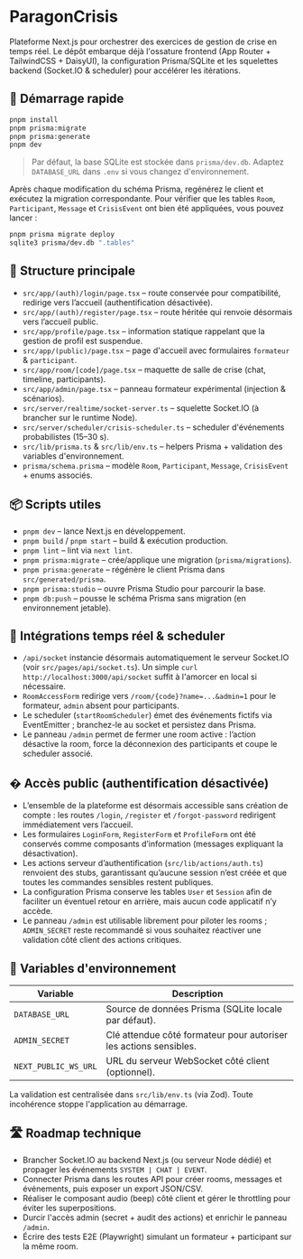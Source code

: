 # ParagonCrisis

Plateforme Next.js pour orchestrer des exercices de gestion de crise en temps réel. Le dépôt embarque déjà l'ossature frontend (App Router + TailwindCSS + DaisyUI), la configuration Prisma/SQLite et les squelettes backend (Socket.IO & scheduler) pour accélérer les itérations.

## 🚀 Démarrage rapide

```bash
pnpm install
pnpm prisma:migrate
pnpm prisma:generate
pnpm dev
```

> Par défaut, la base SQLite est stockée dans `prisma/dev.db`. Adaptez `DATABASE_URL` dans `.env` si vous changez d'environnement.

Après chaque modification du schéma Prisma, regénérez le client et exécutez la migration correspondante. Pour vérifier que les tables `Room`, `Participant`, `Message` et `CrisisEvent` ont bien été appliquées, vous pouvez lancer :

```bash
pnpm prisma migrate deploy
sqlite3 prisma/dev.db ".tables"
```

## 📁 Structure principale

- `src/app/(auth)/login/page.tsx` – route conservée pour compatibilité, redirige vers l’accueil (authentification désactivée).
- `src/app/(auth)/register/page.tsx` – route héritée qui renvoie désormais vers l’accueil public.
- `src/app/profile/page.tsx` – information statique rappelant que la gestion de profil est suspendue.
- `src/app/(public)/page.tsx` – page d'accueil avec formulaires `formateur` & `participant`.
- `src/app/room/[code]/page.tsx` – maquette de salle de crise (chat, timeline, participants).
- `src/app/admin/page.tsx` – panneau formateur expérimental (injection & scénarios).
- `src/server/realtime/socket-server.ts` – squelette Socket.IO (à brancher sur le runtime Node).
- `src/server/scheduler/crisis-scheduler.ts` – scheduler d'événements probabilistes (15–30 s).
- `src/lib/prisma.ts` & `src/lib/env.ts` – helpers Prisma + validation des variables d'environnement.
- `prisma/schema.prisma` – modèle `Room`, `Participant`, `Message`, `CrisisEvent` + enums associés.

## 📦 Scripts utiles

- `pnpm dev` – lance Next.js en développement.
- `pnpm build` / `pnpm start` – build & exécution production.
- `pnpm lint` – lint via `next lint`.
- `pnpm prisma:migrate` – crée/applique une migration (`prisma/migrations`).
- `pnpm prisma:generate` – régénère le client Prisma dans `src/generated/prisma`.
- `pnpm prisma:studio` – ouvre Prisma Studio pour parcourir la base.
- `pnpm db:push` – pousse le schéma Prisma sans migration (en environnement jetable).

## 🔌 Intégrations temps réel & scheduler

- `/api/socket` instancie désormais automatiquement le serveur Socket.IO (voir `src/pages/api/socket.ts`). Un simple `curl http://localhost:3000/api/socket` suffit à l'amorcer en local si nécessaire.
- `RoomAccessForm` redirige vers `/room/{code}?name=...&admin=1` pour le formateur, `admin` absent pour participants.
- Le scheduler (`startRoomScheduler`) émet des événements fictifs via EventEmitter ; branchez-le au socket et persistez dans Prisma.
- Le panneau `/admin` permet de fermer une room active : l’action désactive la room, force la déconnexion des participants et coupe le scheduler associé.

## � Accès public (authentification désactivée)

- L’ensemble de la plateforme est désormais accessible sans création de compte : les routes `/login`, `/register` et `/forgot-password` redirigent immédiatement vers l’accueil.
- Les formulaires `LoginForm`, `RegisterForm` et `ProfileForm` ont été conservés comme composants d’information (messages expliquant la désactivation).
- Les actions serveur d’authentification (`src/lib/actions/auth.ts`) renvoient des stubs, garantissant qu’aucune session n’est créée et que toutes les commandes sensibles restent publiques.
- La configuration Prisma conserve les tables `User` et `Session` afin de faciliter un éventuel retour en arrière, mais aucun code applicatif n’y accède.
- Le panneau `/admin` est utilisable librement pour piloter les rooms ; `ADMIN_SECRET` reste recommandé si vous souhaitez réactiver une validation côté client des actions critiques.

## 🔐 Variables d'environnement

| Variable             | Description                                        |
|----------------------|----------------------------------------------------|
| `DATABASE_URL`       | Source de données Prisma (SQLite locale par défaut). |
| `ADMIN_SECRET`       | Clé attendue côté formateur pour autoriser les actions sensibles. |
| `NEXT_PUBLIC_WS_URL` | URL du serveur WebSocket côté client (optionnel). |

La validation est centralisée dans `src/lib/env.ts` (via Zod). Toute incohérence stoppe l'application au démarrage.

## 🛣️ Roadmap technique

- Brancher Socket.IO au backend Next.js (ou serveur Node dédié) et propager les événements `SYSTEM | CHAT | EVENT`.
- Connecter Prisma dans les routes API pour créer rooms, messages et événements, puis exposer un export JSON/CSV.
- Réaliser le composant audio (beep) côté client et gérer le throttling pour éviter les superpositions.
- Durcir l'accès admin (secret + audit des actions) et enrichir le panneau `/admin`.
- Écrire des tests E2E (Playwright) simulant un formateur + participant sur la même room.
